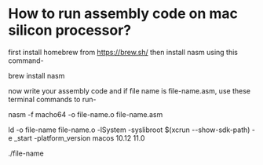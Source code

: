 # How to run assembly code on mac silicon processor?

first install homebrew from https://brew.sh/
then install nasm using this command-

brew install nasm


now write your assembly code and if file name is file-name.asm, use these terminal commands to run-

nasm -f macho64 -o file-name.o file-name.asm

ld -o file-name file-name.o -lSystem -syslibroot $(xcrun --show-sdk-path) -e _start -platform_version macos 10.12 11.0

./file-name
